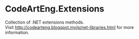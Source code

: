 # CodeArtEng.Extensions
Collection of .NET extensions methods.<br/>
Visit http://codearteng.blogspot.my/p/net-libraries.html for more information.
